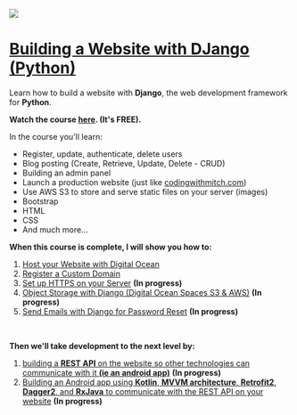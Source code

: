 <a href="https://codingwithmitch.com/courses/building-a-website-django-python/"><img class='header-img' src='https://codingwithmitch.s3.amazonaws.com/static/building-a-website-django-python/images/Python_web_development.png' /></a>
<a href="https://codingwithmitch.com/courses/building-a-website-django-python/"><h1>Building a Website with DJango (Python)</h1></a>

<p>Learn how to build a website with <strong>Django</strong>, the web development framework for <strong>Python</strong>.</p>
<p><strong>Watch the course <a href="https://codingwithmitch.com/courses/building-a-website-django-python/">here</a>. (It's FREE).</strong></p>
<p>In the course you'll learn:</p>
<ul>
<li>Register, update, authenticate, delete users</li>
<li>Blog posting (Create, Retrieve, Update, Delete - CRUD)</li>
<li>Building an admin panel</li>
<li>Launch a production website (just like <a href="codingwithmitch.com" target="_blank">codingwithmitch.com</a>)</li>
<li>Use AWS S3 to store and serve static files on your server (images)</li>
<li>Bootstrap</li>
<li>HTML</li>
<li>CSS</li>
<li>And much more...</li>
</ul>


<p><strong>When this course is complete, I will show you how to:</strong></p>
<ol>
<li><a href="https://codingwithmitch.com/courses/hosting-a-django-website-with-digital-ocean/hosting-django-website-digital-ocean/" target="_blank">Host your Website with Digital Ocean</a></li>
<li><a href="https://codingwithmitch.com/courses/hosting-a-django-website-with-digital-ocean/registering-domain-name-namecheap/" target="_blank">Register a Custom Domain</a></li>
<li><a href="#" target="_blank">Set up HTTPS on your Server</a> <strong class="text-warning">(In progress)</strong></li>
<li><a href="#" target="_blank">Object Storage with Django (Digital Ocean Spaces S3 &amp; AWS)</a> <strong class="text-warning">(In progress)</strong></li>
<li><a href="#" target="_blank">Send Emails with Django for Password Reset</a> <strong class="text-warning">(In progress)</strong></li>
</ol>
<br>
<p><strong>Then we'll take development to the next level by:</strong></p>
<ol>
<li><a href="#" target="_blank">building a <strong>REST API</strong> on the website so other technologies can communicate with it <strong>(ie an android app)</strong></a> <strong class="text-warning">(In progress)</strong></li>
<li><a href="#" target="_blank">Building an Android app using <strong>Kotlin</strong>, <strong>MVVM architecture</strong>, <strong>Retrofit2</strong>, <strong>Dagger2</strong>, and <strong>RxJava</strong> to communicate with the REST API on your website</a> <strong class="text-warning">(In progress)</strong></li>
</ol>

